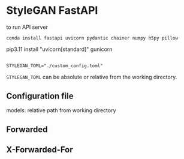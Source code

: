 # StyleGAN FastAPI

to run API server

`conda install fastapi uvicorn pydantic chainer numpy h5py pillow`

pip3.11 install "uvicorn[standard]" gunicorn

### 

## 

```
STYLEGAN_TOML="./custom_config.toml"
```

`STYLEGAN_TOML` can be absolute or relative from the working directory.

## Configuration file

models: relative path from working directory

## Forwarded

## X-Forwarded-For


